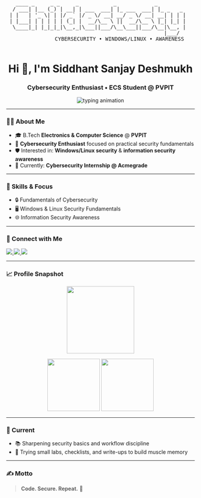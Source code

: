 <!-- ─────────────────────────  ASCII CYBER BANNER  ───────────────────────── -->
<pre align="center">

   ____ _     _ _     _           _            _            
  / ___| |__ (_) | __| | ___  ___| |_ ___  ___| |_ _   _    
 | |   | '_ \| | |/ _` |/ _ \/ __| __/ _ \/ __| __| | | |   
 | |___| | | | | | (_| |  __/\__ \ ||  __/\__ \ |_| |_| |   
  \____|_| |_|_|_|\__,_|\___||___/\__\___||___/\__|\__, |   
                                                  |___/     
            CYBERSECURITY • WINDOWS/LINUX • AWARENESS

</pre>

<h1 align="center">Hi 👋, I'm Siddhant Sanjay Deshmukh</h1>
<h3 align="center">Cybersecurity Enthusiast • ECS Student @ PVPIT</h3>

<p align="center">
  <img
    src="https://readme-typing-svg.herokuapp.com?font=Fira+Code&weight=500&size=20&pause=1100&color=2F81F7&center=true&vCenter=true&width=650&lines=Learning+by+breaking+and+fixing+%F0%9F%94%92;Windows+%26+Linux+Security+Fundamentals;Information+Security+Awareness;Always+curious+%F0%9F%9A%80"
    alt="typing animation"
/>
</p>

---

### 👨‍💻 About Me
- 🎓 B.Tech **Electronics & Computer Science** @ **PVPIT**
- 🔐 **Cybersecurity Enthusiast** focused on practical security fundamentals
- 🛡️  Interested in: **Windows/Linux security** & **information security awareness**
- 🚧 Currently: **Cybersecurity Internship @ Acmegrade**

---

### 🧰 Skills & Focus
- 🔒 Fundamentals of Cybersecurity  
- 🖥️ Windows & Linux Security Fundamentals  
- 🌐 Information Security Awareness  

---

### 🤝 Connect with Me
<p align="left">
  <a href="mailto:dsiddhant.2006@gmail.com">
    <img src="https://img.shields.io/badge/Email-dsiddhant.2006%40gmail.com-D14836?style=for-the-badge&logo=gmail&logoColor=white" />
  </a>
  <a href="https://linkedin.com/in/siddhantdeshmukh1430">
    <img src="https://img.shields.io/badge/LinkedIn-siddhantdeshmukh1430-0A66C2?style=for-the-badge&logo=linkedin&logoColor=white" />
  </a>
  <a href="https://www.instagram.com/its.sid430">
    <img src="https://img.shields.io/badge/Instagram-@its.sid430-E4405F?style=for-the-badge&logo=instagram&logoColor=white" />
  </a>
</p>

---

### 📈 Profile Snapshot
<p align="center">
  <img src="https://github-profile-summary-cards.vercel.app/api/cards/profile-details?username=siddhu1430&theme=tokyonight" height="180" />
</p>
<p align="center">
  <img src="https://github-profile-summary-cards.vercel.app/api/cards/repos-per-language?username=siddhu1430&theme=tokyonight" height="140" />
  <img src="https://github-profile-summary-cards.vercel.app/api/cards/stats?username=siddhu1430&theme=tokyonight" height="140" />
</p>

---

### 🌱 Current
- 📚 Sharpening security basics and workflow discipline  
- 🧪 Trying small labs, checklists, and write-ups to build muscle memory

---

### ✍️ Motto
> **Code. Secure. Repeat.** 🔁

<!-- ─────────────────────────  ALT ASCII BANNERS  ─────────────────────────
Option B (compact):
  ____  _     _            _        _   
 / ___|| |__ (_)_ __   ___| |_ __ _| |_ 
 \___ \| '_ \| | '_ \ / _ \ __/ _` | __|
  ___) | | | | | | | |  __/ || (_| | |_ 
 |____/|_| |_|_|_| |_|\___|\__\__,_|\__|
        CYBER • WINDOWS • LINUX • AWARENESS

Replace the <pre> block above with this if you prefer.
────────────────────────────────────────────────────────────────────────── -->
